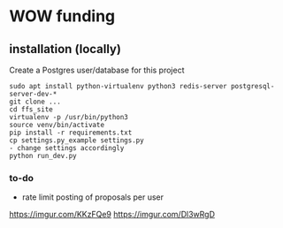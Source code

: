 # WOW funding

## installation (locally)

Create a Postgres user/database for this project

```
sudo apt install python-virtualenv python3 redis-server postgresql-server-dev-*
git clone ...
cd ffs_site
virtualenv -p /usr/bin/python3
source venv/bin/activate
pip install -r requirements.txt
cp settings.py_example settings.py
- change settings accordingly
python run_dev.py
```

### to-do

- rate limit posting of proposals per user

https://imgur.com/KKzFQe9
https://imgur.com/Dl3wRgD
